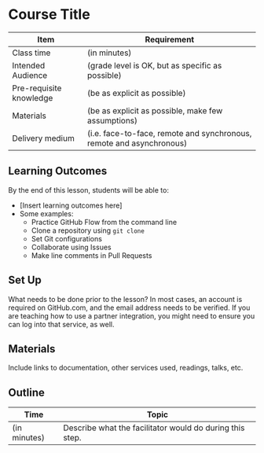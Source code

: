 # Course Title

Item                    | Requirement
---                     | ---
Class time              | (in minutes)
Intended Audience       | (grade level is OK, but as specific as possible)
Pre-requisite knowledge | (be as explicit as possible)
Materials               | (be as explicit as possible, make few assumptions)
Delivery medium         | (i.e. face-to-face, remote and synchronous, remote and asynchronous)

## Learning Outcomes

By the end of this lesson, students will be able to:

- [Insert learning outcomes here]
- Some examples:
  - Practice GitHub Flow from the command line
  - Clone a repository using `git clone`
  - Set Git configurations
  - Collaborate using Issues
  - Make line comments in Pull Requests

## Set Up

What needs to be done prior to the lesson? In most cases, an account is required on GitHub.com, and the email address needs to be verified. If you are teaching how to use a partner integration, you might need to ensure you can log into that service, as well.

## Materials

Include links to documentation, other services used, readings, talks, etc.

## Outline

Time        | Topic
---         | ---
(in minutes)| Describe what the facilitator would do during this step.
